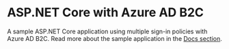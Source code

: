 ASP.NET Core with Azure AD B2C
==============================

A sample ASP.NET Core application using multiple sign-in policies with Azure AD B2C. Read more about the sample application in the [Docs section](docs/index.md).
